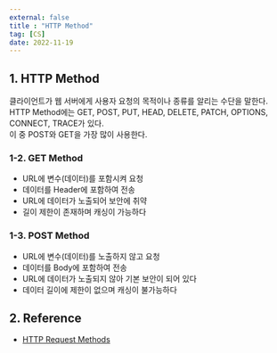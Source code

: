 ```yaml
---
external: false
title : "HTTP Method"
tag: [CS]
date: 2022-11-19
---
```


## 1. HTTP Method

클라이언트가 웹 서버에게 사용자 요청의 목적이나 종류를 알리는 수단을 말한다.  
HTTP Method에는 GET, POST, PUT, HEAD, DELETE, PATCH, OPTIONS, CONNECT, TRACE가 있다.  
이 중 POST와 GET을 가장 많이 사용한다.  

### 1-2. GET Method

- URL에 변수(데이터)를 포함시켜 요청
- 데이터를 Header에 포함하여 전송
- URL에 데이터가 노출되어 보안에 취약
- 길이 제한이 존재하며 캐싱이 가능하다

### 1-3. POST Method

- URL에 변수(데이터)를 노출하지 않고 요청
- 데이터를 Body에 포함하여 전송
- URL에 데이터가 노출되지 않아 기본 보안이 되어 있다
- 데이터 길이에 제한이 없으며 캐싱이 불가능하다

## 2. Reference

- [HTTP Request Methods](https://www.w3schools.com/tags/ref_httpmethods.asp)
